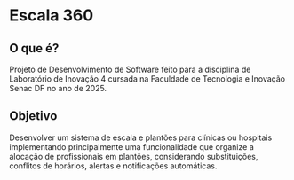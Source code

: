 # Escala 360

## O que é?
Projeto de Desenvolvimento de Software feito para a disciplina de Laboratório de Inovação 4 cursada na Faculdade de Tecnologia e Inovação Senac DF no ano de 2025.

## Objetivo
Desenvolver um sistema de escala e plantões para clínicas ou hospitais implementando principalmente uma funcionalidade que organize a alocação de profissionais em plantões, considerando substituições, conflitos de horários, alertas e notificações automáticas.
